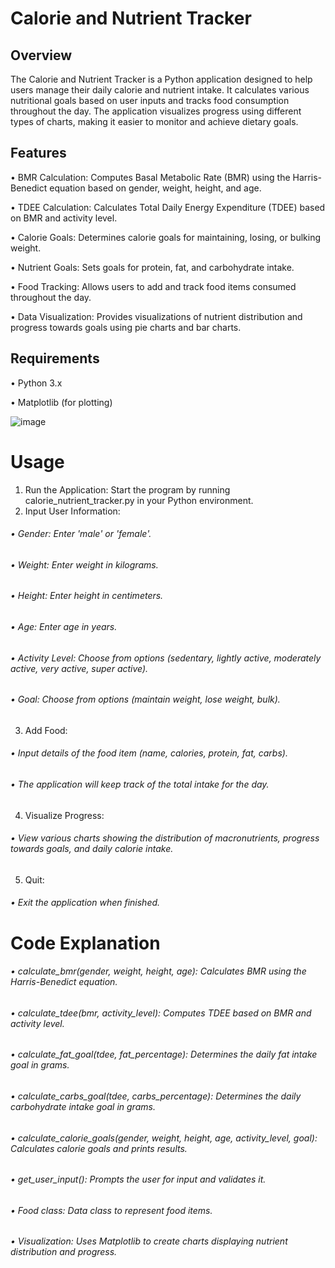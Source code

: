 # Calorie and Nutrient Tracker
## Overview
The Calorie and Nutrient Tracker is a Python application designed to help users manage their daily calorie and nutrient intake. It calculates various nutritional goals based on user inputs and tracks food consumption throughout the day. The application visualizes progress using different types of charts, making it easier to monitor and achieve dietary goals.

## Features
•  BMR Calculation: Computes Basal Metabolic Rate (BMR) using the Harris-Benedict equation based on gender, weight, height, and age.

•  TDEE Calculation: Calculates Total Daily Energy Expenditure (TDEE) based on BMR and activity level.

•  Calorie Goals: Determines calorie goals for maintaining, losing, or bulking weight.

•  Nutrient Goals: Sets goals for protein, fat, and carbohydrate intake.

•  Food Tracking: Allows users to add and track food items consumed throughout the day.

•  Data Visualization: Provides visualizations of nutrient distribution and progress towards goals using pie charts and bar charts.

## Requirements
•  Python 3.x

•  Matplotlib (for plotting)

![image](https://github.com/user-attachments/assets/7ff85b79-1563-4762-97e0-c8c7a9183d36)


# Usage
1. Run the Application: Start the program by running calorie_nutrient_tracker.py in your Python environment.
2. Input User Information:

###### •  Gender: Enter 'male' or 'female'.

###### •  Weight: Enter weight in kilograms.

###### •  Height: Enter height in centimeters.

###### •  Age: Enter age in years.

###### •  Activity Level: Choose from options (sedentary, lightly active, moderately active, very active, super active).

###### •  Goal: Choose from options (maintain weight, lose weight, bulk).


3. Add Food:

###### •  Input details of the food item (name, calories, protein, fat, carbs).

###### •  The application will keep track of the total intake for the day.

4. Visualize Progress:

###### •  View various charts showing the distribution of macronutrients, progress towards goals, and daily calorie intake.

5. Quit:

###### •  Exit the application when finished.

# Code Explanation

###### •  calculate_bmr(gender, weight, height, age): Calculates BMR using the Harris-Benedict equation.

###### •  calculate_tdee(bmr, activity_level): Computes TDEE based on BMR and activity level.

###### •  calculate_fat_goal(tdee, fat_percentage): Determines the daily fat intake goal in grams.

###### •  calculate_carbs_goal(tdee, carbs_percentage): Determines the daily carbohydrate intake goal in grams.

###### •  calculate_calorie_goals(gender, weight, height, age, activity_level, goal): Calculates calorie goals and prints results.

###### •  get_user_input(): Prompts the user for input and validates it.

###### •  Food class: Data class to represent food items.

###### •  Visualization: Uses Matplotlib to create charts displaying nutrient distribution and progress.

















